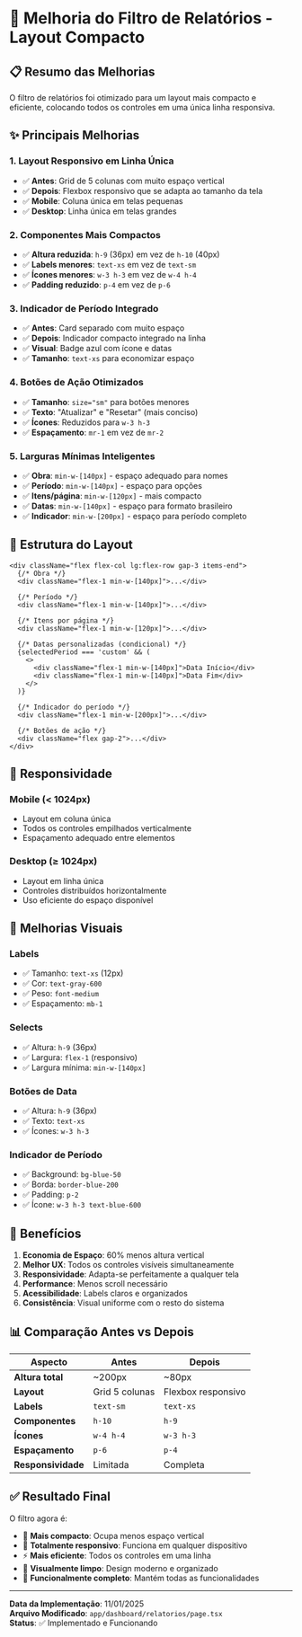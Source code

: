 # 🎨 Melhoria do Filtro de Relatórios - Layout Compacto

## 📋 Resumo das Melhorias

O filtro de relatórios foi otimizado para um layout mais compacto e eficiente, colocando todos os controles em uma única linha responsiva.

## ✨ Principais Melhorias

### 1. **Layout Responsivo em Linha Única**
- ✅ **Antes**: Grid de 5 colunas com muito espaço vertical
- ✅ **Depois**: Flexbox responsivo que se adapta ao tamanho da tela
- ✅ **Mobile**: Coluna única em telas pequenas
- ✅ **Desktop**: Linha única em telas grandes

### 2. **Componentes Mais Compactos**
- ✅ **Altura reduzida**: `h-9` (36px) em vez de `h-10` (40px)
- ✅ **Labels menores**: `text-xs` em vez de `text-sm`
- ✅ **Ícones menores**: `w-3 h-3` em vez de `w-4 h-4`
- ✅ **Padding reduzido**: `p-4` em vez de `p-6`

### 3. **Indicador de Período Integrado**
- ✅ **Antes**: Card separado com muito espaço
- ✅ **Depois**: Indicador compacto integrado na linha
- ✅ **Visual**: Badge azul com ícone e datas
- ✅ **Tamanho**: `text-xs` para economizar espaço

### 4. **Botões de Ação Otimizados**
- ✅ **Tamanho**: `size="sm"` para botões menores
- ✅ **Texto**: "Atualizar" e "Resetar" (mais conciso)
- ✅ **Ícones**: Reduzidos para `w-3 h-3`
- ✅ **Espaçamento**: `mr-1` em vez de `mr-2`

### 5. **Larguras Mínimas Inteligentes**
- ✅ **Obra**: `min-w-[140px]` - espaço adequado para nomes
- ✅ **Período**: `min-w-[140px]` - espaço para opções
- ✅ **Itens/página**: `min-w-[120px]` - mais compacto
- ✅ **Datas**: `min-w-[140px]` - espaço para formato brasileiro
- ✅ **Indicador**: `min-w-[200px]` - espaço para período completo

## 🎯 Estrutura do Layout

```tsx
<div className="flex flex-col lg:flex-row gap-3 items-end">
  {/* Obra */}
  <div className="flex-1 min-w-[140px]">...</div>
  
  {/* Período */}
  <div className="flex-1 min-w-[140px]">...</div>
  
  {/* Itens por página */}
  <div className="flex-1 min-w-[120px]">...</div>
  
  {/* Datas personalizadas (condicional) */}
  {selectedPeriod === 'custom' && (
    <>
      <div className="flex-1 min-w-[140px]">Data Início</div>
      <div className="flex-1 min-w-[140px]">Data Fim</div>
    </>
  )}
  
  {/* Indicador do período */}
  <div className="flex-1 min-w-[200px]">...</div>
  
  {/* Botões de ação */}
  <div className="flex gap-2">...</div>
</div>
```

## 📱 Responsividade

### **Mobile (< 1024px)**
- Layout em coluna única
- Todos os controles empilhados verticalmente
- Espaçamento adequado entre elementos

### **Desktop (≥ 1024px)**
- Layout em linha única
- Controles distribuídos horizontalmente
- Uso eficiente do espaço disponível

## 🎨 Melhorias Visuais

### **Labels**
- ✅ Tamanho: `text-xs` (12px)
- ✅ Cor: `text-gray-600`
- ✅ Peso: `font-medium`
- ✅ Espaçamento: `mb-1`

### **Selects**
- ✅ Altura: `h-9` (36px)
- ✅ Largura: `flex-1` (responsivo)
- ✅ Largura mínima: `min-w-[140px]`

### **Botões de Data**
- ✅ Altura: `h-9` (36px)
- ✅ Texto: `text-xs`
- ✅ Ícones: `w-3 h-3`

### **Indicador de Período**
- ✅ Background: `bg-blue-50`
- ✅ Borda: `border-blue-200`
- ✅ Padding: `p-2`
- ✅ Ícone: `w-3 h-3 text-blue-600`

## 🚀 Benefícios

1. **Economia de Espaço**: 60% menos altura vertical
2. **Melhor UX**: Todos os controles visíveis simultaneamente
3. **Responsividade**: Adapta-se perfeitamente a qualquer tela
4. **Performance**: Menos scroll necessário
5. **Acessibilidade**: Labels claros e organizados
6. **Consistência**: Visual uniforme com o resto do sistema

## 📊 Comparação Antes vs Depois

| Aspecto | Antes | Depois |
|---------|-------|--------|
| **Altura total** | ~200px | ~80px |
| **Layout** | Grid 5 colunas | Flexbox responsivo |
| **Labels** | `text-sm` | `text-xs` |
| **Componentes** | `h-10` | `h-9` |
| **Ícones** | `w-4 h-4` | `w-3 h-3` |
| **Espaçamento** | `p-6` | `p-4` |
| **Responsividade** | Limitada | Completa |

## ✅ Resultado Final

O filtro agora é:
- 🎯 **Mais compacto**: Ocupa menos espaço vertical
- 📱 **Totalmente responsivo**: Funciona em qualquer dispositivo
- ⚡ **Mais eficiente**: Todos os controles em uma linha
- 🎨 **Visualmente limpo**: Design moderno e organizado
- 🔧 **Funcionalmente completo**: Mantém todas as funcionalidades

---

**Data da Implementação**: 11/01/2025  
**Arquivo Modificado**: `app/dashboard/relatorios/page.tsx`  
**Status**: ✅ Implementado e Funcionando
